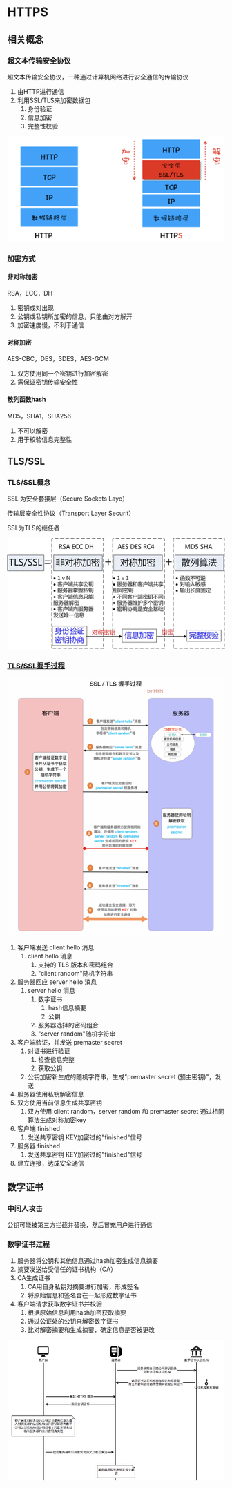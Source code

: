 # HTTPS
## 相关概念

### 超文本传输安全协议

超文本传输安全协议，一种通过计算机网络进行安全通信的传输协议

1. 由HTTP进行通信
2. 利用SSL/TLS来加密数据包
   1. 身份验证
   2. 信息加密
   3. 完整性校验
   
![HTTPS](assets/05-HTTPS.png)

### 加密方式

#### 非对称加密

RSA，ECC，DH

1. 密钥成对出现
2. 公钥或私钥所加密的信息，只能由对方解开
3. 加密速度慢，不利于通信

#### 对称加密

AES-CBC，DES，3DES，AES-GCM

1. 双方使用同一个密钥进行加密解密
2. 需保证密钥传输安全性

#### 散列函数hash

MD5，SHA1，SHA256

1. 不可以解密
2. 用于校验信息完整性

## TLS/SSL

### TLS/SSL概念

SSL 为安全套接层（Secure Sockets Laye）

传输层安全性协议（Transport Layer Securit）

SSL为TLS的继任者

![TLS/SSL](assets/05-SSL与TSL结构图.png)

### [TLS/SSL握手过程](https://segmentfault.com/a/1190000021559557)

![TLS/SSL握手过程](assets/05-SSL与TSL握手过程.png)

1. 客户端发送 client hello 消息
   1. client hello 消息
      1. 支持的 TLS 版本和密码组合
      2. "client random"随机字符串
2. 服务器回应 server hello 消息
   1. server hello 消息
      1. 数字证书
         1. hash信息摘要
         2. 公钥
      2. 服务器选择的密码组合
      3. "server random"随机字符串
3. 客户端验证，并发送 premaster secret
   1. 对证书进行验证
      1. 检查信息完整
      2. 获取公钥
   2. 公钥加密新生成的随机字符串，生成"premaster secret (预主密钥)"，发送
4. 服务器使用私钥解密信息
5. 双方使用当前信息生成共享密钥
   1. 双方使用 client random，server random 和 premaster secret 通过相同算法生成对称加密key
6. 客户端 finished
   1. 发送共享密钥 KEY加密过的"finished"信号
7. 服务器 finished
   1. 发送共享密钥 KEY加密过的"finished"信号
8. 建立连接，达成安全通信

## 数字证书

### 中间人攻击

公钥可能被第三方拦截并替换，然后冒充用户进行通信

### 数字证书过程

1. 服务器将公钥和其他信息通过hash加密生成信息摘要
2. 摘要发送给受信任的证书机构（CA）
3. CA生成证书
   1. CA用自身私钥对摘要进行加密，形成签名
   2. 将原始信息和签名合在一起形成数字证书
4. 客户端请求获取数字证书并校验
   1. 根据原始信息利用hash加密获取摘要
   2. 通过公证处的公钥来解密数字证书
   3. 比对解密摘要和生成摘要，确定信息是否被更改
   
![数字证书执行过程](assets/05-数字证书执行过程.png)